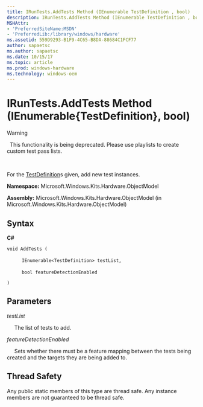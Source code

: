```yaml
---
title: IRunTests.AddTests Method (IEnumerable TestDefinition , bool)
description: IRunTests.AddTests Method (IEnumerable TestDefinition , bool)
MSHAttr:
- 'PreferredSiteName:MSDN'
- 'PreferredLib:/library/windows/hardware'
ms.assetid: 559D9293-B1F9-4C65-B8DA-88684C1FCF77
author: sapaetsc
ms.author: sapaetsc
ms.date: 10/15/17
ms.topic: article
ms.prod: windows-hardware
ms.technology: windows-oem
---
```


# IRunTests.AddTests Method (IEnumerable{TestDefinition}, bool)

>[!WARNING]
>  This functionality is being deprecated. Please use playlists to create custom test pass lists.

 

For the [TestDefinition](testdefinition-class.md)s given, add new test instances.

**Namespace:** Microsoft.Windows.Kits.Hardware.ObjectModel

**Assembly:** Microsoft.Windows.Kits.Hardware.ObjectModel (in Microsoft.Windows.Kits.Hardware.ObjectModel)

## <span id="Syntax"></span><span id="syntax"></span><span id="SYNTAX"></span>Syntax


**C#**

`void AddTests (`

          `IEnumerable<TestDefinition> testList,`

          `bool featureDetectionEnabled`

`)`

## <span id="Parameters"></span><span id="parameters"></span><span id="PARAMETERS"></span>Parameters


*testList*

     The list of tests to add.

*featureDetectionEnabled*

     Sets whether there must be a feature mapping between the tests being created and the targets they are being added to.

## <span id="Thread_Safety"></span><span id="thread_safety"></span><span id="THREAD_SAFETY"></span>Thread Safety


Any public static members of this type are thread safe. Any instance members are not guaranteed to be thread safe.

 

 






